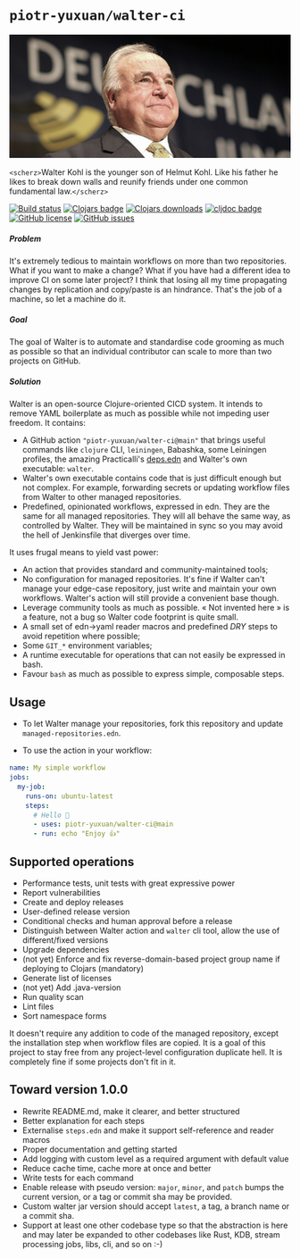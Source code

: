 # `piotr-yuxuan/walter-ci`

![](./doc/helmut-kohl-1.jpg)

`<scherz>`Walter Kohl is the younger son of Helmut Kohl. Like his father
he likes to break down walls and reunify friends under one common
fundamental law.`</scherz>`

[![Build status](https://img.shields.io/github/workflow/status/piotr-yuxuan/walter-ci/Walter%20CD)](https://github.com/piotr-yuxuan/walter-ci/actions/workflows/walter-cd.yml)
[![Clojars badge](https://img.shields.io/clojars/v/com.github.piotr-yuxuan/walter-ci.svg)](https://clojars.org/com.github.piotr-yuxuan/walter-ci)
[![Clojars downloads](https://img.shields.io/clojars/dt/com.github.piotr-yuxuan/walter-ci)](https://clojars.org/com.github.piotr-yuxuan/walter-ci)
[![cljdoc badge](https://cljdoc.org/badge/com.github.piotr-yuxuan/walter-ci)](https://cljdoc.org/d/com.github.piotr-yuxuan/walter-ci/CURRENT)
[![GitHub license](https://img.shields.io/github/license/piotr-yuxuan/walter-ci)](https://github.com/piotr-yuxuan/walter-ci/blob/main/LICENSE)
[![GitHub issues](https://img.shields.io/github/issues/piotr-yuxuan/walter-ci)](https://github.com/piotr-yuxuan/walter-ci/issues)

##### Problem

It's extremely tedious to maintain workflows on more than two
repositories. What if you want to make a change? What if you have had
a different idea to improve CI on some later project? I think that
losing all my time propagating changes by replication and copy/paste
is an hindrance. That's the job of a machine, so let a machine do it.


##### Goal

The goal of Walter is to automate and standardise code grooming as
much as possible so that an individual contributor can scale to more
than two projects on GitHub.

##### Solution

Walter is an open-source Clojure-oriented CICD system. It intends to
remove YAML boilerplate as much as possible while not impeding user
freedom. It contains:

- A GitHub action `"piotr-yuxuan/walter-ci@main"` that brings useful
  commands like `clojure` CLI, `leiningen`, Babashka, some Leiningen
  profiles, the amazing Practicalli's
  [deps.edn](https://github.com/practicalli/clojure-deps-edn) and
  Walter's own executable: `walter`.
- Walter's own executable contains code that is just difficult enough
  but not complex. For example, forwarding secrets or updating
  workflow files from Walter to other managed repositories.
- Predefined, opinionated workflows, expressed in edn. They are the
  same for all managed repositories. They will all behave the same
  way, as controlled by Walter. They will be maintained in sync so you
  may avoid the hell of Jenkinsfile that diverges over time.

It uses frugal means to yield vast power:

- An action that provides standard and community-maintained tools;
- No configuration for managed repositories. It's fine if Walter can't
  manage your edge-case repository, just write and maintain your own
  workflows. Walter's action will still provide a convenient base
  though.
- Leverage community tools as much as possible. « Not invented here »
  is a feature, not a bug so Walter code footprint is quite small.
- A small set of edn->yaml reader macros and predefined _DRY_ steps to
  avoid repetition where possible;
- Some `GIT_*` environment variables;
- A runtime executable for operations that can not easily be expressed
  in bash.
- Favour `bash` as much as possible to express simple, composable
  steps.

## Usage

- To let Walter manage your repositories, fork this repository and
  update `managed-repositories.edn`.

- To use the action in your workflow:

``` yml
name: My simple workflow
jobs:
  my-job:
    runs-on: ubuntu-latest
    steps:
	  # Hello 👋
      - uses: piotr-yuxuan/walter-ci@main
      - run: echo "Enjoy 👍"
```

## Supported operations

- Performance tests, unit tests with great expressive power
- Report vulnerabilities
- Create and deploy releases
- User-defined release version
- Conditional checks and human approval before a release
- Distinguish between Walter action and `walter` cli tool, allow the
  use of different/fixed versions
- Upgrade dependencies
- (not yet) Enforce and fix reverse-domain-based project group name if
  deploying to Clojars (mandatory)
- Generate list of licenses
- (not yet) Add .java-version
- Run quality scan
- Lint files
- Sort namespace forms

It doesn't require any addition to code of the managed repository,
except the installation step when workflow files are copied. It is a
goal of this project to stay free from any project-level configuration
duplicate hell. It is completely fine if some projects don't fit in
it.

## Toward version 1.0.0

- Rewrite README.md, make it clearer, and better structured
- Better explanation for each steps
- Externalise `steps.edn` and make it support self-reference and
  reader macros
- Proper documentation and getting started
- Add logging with custom level as a required argument with default
  value
- Reduce cache time, cache more at once and better
- Write tests for each command
- Enable release with pseudo version: `major`, `minor`, and `patch`
  bumps the current version, or a tag or commit sha may be provided.
- Custom walter jar version should accept `latest`, a tag, a branch
  name or a commit sha.
- Support at least one other codebase type so that the abstraction is
  here and may later be expanded to other codebases like Rust, KDB,
  stream processing jobs, libs, cli, and so on :-)
